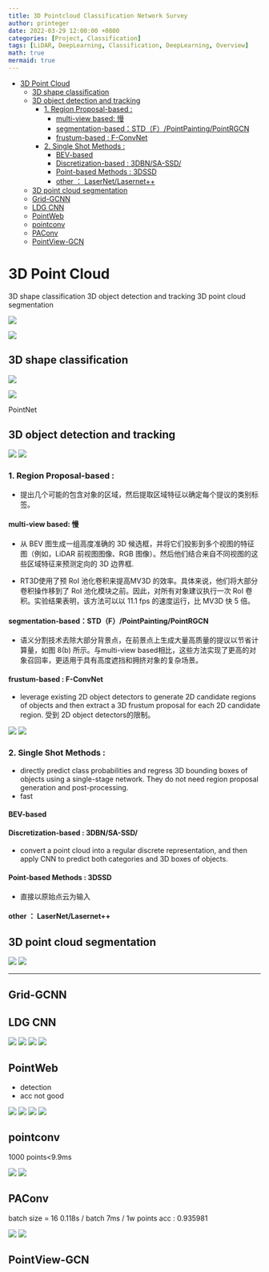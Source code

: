 ```yaml
---
title: 3D Pointcloud Classification Network Survey
author: printeger
date: 2022-03-29 12:00:00 +0800
categories: [Project, Classification]
tags: [LiDAR, DeepLearning, Classification, DeepLearning, Overview]
math: true
mermaid: true
---
```

- [3D Point Cloud](#3d-point-cloud)
  - [3D shape classification](#3d-shape-classification)
  - [3D object detection and tracking](#3d-object-detection-and-tracking)
    - [1. Region Proposal-based :](#1-region-proposal-based-)
      - [multi-view based: 慢](#multi-view-based-慢)
      - [segmentation-based：STD（F）/PointPainting/PointRGCN](#segmentation-basedstdfpointpaintingpointrgcn)
      - [frustum-based : F-ConvNet](#frustum-based--f-convnet)
    - [2. Single Shot Methods :](#2-single-shot-methods-)
      - [BEV-based](#bev-based)
      - [Discretization-based : 3DBN/SA-SSD/](#discretization-based--3dbnsa-ssd)
      - [Point-based Methods : 3DSSD](#point-based-methods--3dssd)
      - [other ： LaserNet/Lasernet++](#other--lasernetlasernet)
  - [3D point cloud segmentation](#3d-point-cloud-segmentation)
  - [Grid-GCNN](#grid-gcnn)
  - [LDG CNN](#ldg-cnn)
  - [PointWeb](#pointweb)
  - [pointconv](#pointconv)
  - [PAConv](#paconv)
  - [PointView-GCN](#pointview-gcn)

# 3D Point Cloud

 3D shape classification
 3D object detection and tracking
 3D point cloud segmentation
 
 ![](pic/3136.png)

![](https://github.com/Printeger/printeger.github.io/raw/master/_posts/pic/3136.png)

## 3D shape classification

![](pic/3341.png)

![](https://github.com/Printeger/printeger.github.io/raw/master/_posts/pic/3341.png)

PointNet



##  3D object detection and tracking

![](pic/3431.png)
![](https://github.com/Printeger/printeger.github.io/raw/master/_posts/pic/3431.png)
### 1. Region Proposal-based : 
- 提出几个可能的包含对象的区域，然后提取区域特征以确定每个提议的类别标签。
        
#### multi-view based: 慢
- 从 BEV 图生成一组高度准确的 3D 候选框，并将它们投影到多个视图的特征图（例如，LiDAR 前视图图像、RGB 图像）。然后他们结合来自不同视图的这些区域特征来预测定向的 3D 边界框.  

- RT3D使用了预 RoI 池化卷积来提高MV3D 的效率。具体来说，他们将大部分卷积操作移到了 RoI 池化模块之前。因此，对所有对象建议执行一次 RoI 卷积。实验结果表明，该方法可以以 11.1 fps 的速度运行，比 MV3D 快 5 倍。

#### segmentation-based：STD（F）/PointPainting/PointRGCN
- 语义分割技术去除大部分背景点，在前景点上生成大量高质量的提议以节省计算量，如图 8(b) 所示。与multi-view based相比，这些方法实现了更高的对象召回率，更适用于具有高度遮挡和拥挤对象的复杂场景。
#### frustum-based : F-ConvNet
- leverage existing 2D object detectors to generate 2D candidate regions of objects and then extract a 3D frustum proposal for each 2D candidate region. 受到 2D object detectors的限制。

![](pic/1747.png)
![](https://github.com/Printeger/printeger.github.io/raw/master/_posts/pic/1747.png)


### 2. Single Shot Methods : 
- directly predict class probabilities and regress 3D bounding boxes of objects using a single-stage network. They do not need region proposal generation and post-processing.
- fast
#### BEV-based

#### Discretization-based : 3DBN/SA-SSD/
-  convert a point cloud into a regular discrete representation, and then apply CNN to predict both categories and 3D boxes of objects.

#### Point-based Methods : 3DSSD
- 直接以原始点云为输入

#### other ： LaserNet/Lasernet++

## 3D point cloud segmentation
![](pic/3530.png)
![](https://github.com/Printeger/printeger.github.io/raw/master/_posts/pic/3530.png)

--------------------------------------------------------------------
## Grid-GCNN


## LDG CNN

![](pic/0608.png)
![](https://github.com/Printeger/printeger.github.io/raw/master/_posts/pic/0608.png)
![](pic/0340.png)
![](https://github.com/Printeger/printeger.github.io/raw/master/_posts/pic/0340.png)
## PointWeb
- detection
- acc not good

![](pic/0731.png)
![](https://github.com/Printeger/printeger.github.io/raw/master/_posts/pic/0731.png)
![](pic/1500.png)
![](https://github.com/Printeger/printeger.github.io/raw/master/_posts/pic/1500.png)
## pointconv
1000 points<9.9ms

![](pic/2504.png)
![](https://github.com/Printeger/printeger.github.io/raw/master/_posts/pic/2504.png)
## PAConv
batch size = 16 
0.118s / batch
7ms / 1w points
acc : 0.935981

![](pic/4648.png)
![](https://github.com/Printeger/printeger.github.io/raw/master/_posts/pic/4648.png)
## PointView-GCN
